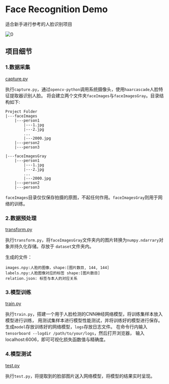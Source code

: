 # Face Recognition Demo
适合新手进行参考的人脸识别项目

![0]

[0]: https://img.shields.io/badge/language-chinese-green "language"

## 项目细节
### 1.数据采集
[capture.py](https://raw.githubusercontent.com/zxbayne/FaceRecognitionDemo/master/capture.py)

执行`capture.py`，通过`opencv-python`调用系统摄像头，使用`haarcascade`人脸特征提取器识别人脸。
将会建立两个文件夹`faceImages`与`faceImagesGray`。目录结构如下:
```
Project Folder
|---faceImages
    |---person1
        |---1.jpg
        |---2.jpg
        ...
        |---2000.jpg
    |---person2
    |---person3

|---faceImagesGray
    |---person1
        |---1.jpg
        |---2.jpg
        ...
        |---2000.jpg
    |---person2
    |---person3
```
`faceImages`目录仅仅保存拍摄的原图，不起任何作用。`faceImagesGray`则用于网络的训练。
### 2.数据预处理
[transform.py](https://raw.githubusercontent.com/zxbayne/FaceRecognitionDemo/master/transform.py)

执行`transform.py`，将`faceImagesGray`文件夹内的图片转换为`numpy.ndarrary`对象并持久化存储。存放于
`dataset`文件夹内。


生成的文件：
```
images.npy:人脸的图像，shape:[图片数目, 144, 144]
labels.npy:人脸图像对应的标签 shape:[图片数目]
relation.json: 标签与本人的对应关系
```
### 3.模型训练
[train.py](https://raw.githubusercontent.com/zxbayne/FaceRecognitionDemo/master/train.py)

执行`train.py`，搭建一个用于人脸检测的CNN神经网络模型，将训练集样本放入模型进行训练，
用测试集样本进行模型性能测试，并将训练好的模型进行保存。
生成`model`存放训练好的网络模型，`logs`存放日志文件。
在命令行内输入`tensorboard --logdir /path/to/your/logs`，然后打开浏览器，
输入localhost:6006，即可可视化损失函数值与精确度。

### 4.模型测试
[test.py](https://raw.githubusercontent.com/zxbayne/FaceRecognitionDemo/master/test.py)

执行`test.py`，将提取到的脸部图片送入网络模型，将模型的结果实时呈现。
